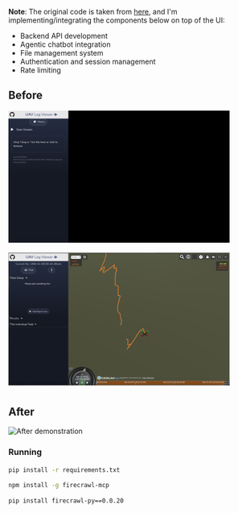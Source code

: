 **Note**: The original code is taken from [here](https://github.com/ArduPilot/UAVLogViewer), and I'm implementing/integrating the components below on top of the UI:

- Backend API development
- Agentic chatbot integration
- File management system
- Authentication and session management
- Rate limiting 

<div>
  <h2 style="text-align: left;">Before</h2>
  <div style="display: flex; justify-content: flex-start; flex-wrap: wrap; gap: 20px; margin-bottom: 40px;">
    <img src="images/image-7.png" alt="Before image 1" width="440" />
    <img src="images/image-8.png" alt="Before image 2" width="440" />
  </div>

  <h2 style="text-align: left;">After</h2>
  <div style="display: flex; justify-content: flex-start; margin-bottom: 20px;">
    <img src="images/after.gif" alt="After demonstration" width="900" />
  </div>
</div>

### Running 

```bash
pip install -r requirements.txt
```

```bash
npm install -g firecrawl-mcp
```

```bash
pip install firecrawl-py==0.0.20
```